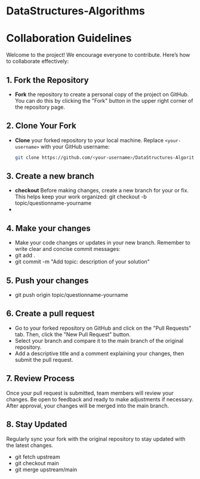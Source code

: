 # DataStructures-Algorithms

# Collaboration Guidelines

Welcome to the project! We encourage everyone to contribute. Here’s how to collaborate effectively:

## 1. Fork the Repository

- **Fork** the repository to create a personal copy of the project on GitHub. You can do this by clicking the "Fork" button in the upper right corner of the repository page.

## 2. Clone Your Fork

- **Clone** your forked repository to your local machine. Replace `<your-username>` with your GitHub username:
  ```bash
  git clone https://github.com/<your-username>/DataStructures-Algorithms.git

## 3. Create a new branch

- **checkout** Before making changes, create a new branch for your  or fix. This helps keep your work organized:  git checkout -b topic/questionname-yourname
- 
## 4. Make your changes
- Make your code changes or updates in your new branch. Remember to write clear and concise commit messages:
- git add .
- git commit -m "Add topic: description of your solution"

## 5. Push your changes
- git push origin topic/questionname-yourname

## 6. Create a pull request
- Go to your forked repository on GitHub and click on the "Pull Requests" tab. Then, click the "New Pull Request" button.
- Select your branch and compare it to the main branch of the original repository.
- Add a descriptive title and a comment explaining your changes, then submit the pull request.

## 7. Review Process
Once your pull request is submitted, team members will review your changes. Be open to feedback and ready to make adjustments if necessary.
After approval, your changes will be merged into the main branch.

## 8. Stay Updated
Regularly sync your fork with the original repository to stay updated with the latest changes.
- git fetch upstream
- git checkout main
- git merge upstream/main



